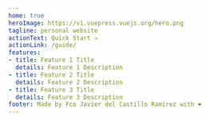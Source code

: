 ```yaml
---
home: true
heroImage: https://v1.vuepress.vuejs.org/hero.png
tagline: personal website
actionText: Quick Start →
actionLink: /guide/
features:
- title: Feature 1 Title
  details: Feature 1 Description
- title: Feature 2 Title
  details: Feature 2 Description
- title: Feature 3 Title
  details: Feature 3 Description
footer: Made by Fco Javier del Castillo Ramírez with ❤️
---
```

